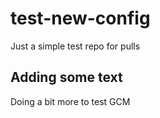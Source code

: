 # test-new-config
Just a simple test repo for pulls

## Adding some text
Doing a bit more to test GCM
